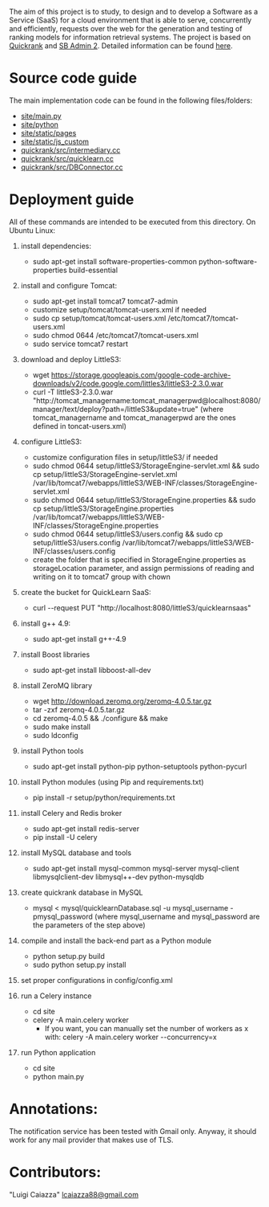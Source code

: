The aim of this project is to study, to design and to develop a Software as a Service (SaaS) for a cloud environment that is able to serve, concurrently and efficiently, requests over the web for the generation and testing of ranking models for information retrieval systems. The project is based on [Quickrank](https://github.com/hpclab/quickrank) and [SB Admin 2](https://github.com/BlackrockDigital/startbootstrap-sb-admin-2). Detailed information can be found [here](https://drive.google.com/file/d/1oWt94Xi_4i0oIiUAy3pmiBkf-9CnuuDy/view).

# Source code guide

The main implementation code can be found in the following files/folders:
   * [site/main.py](https://github.com/ptkros/quicklearnsaas/blob/master/site/main.py)
   * [site/python](https://github.com/ptkros/quicklearnsaas/tree/master/site/python)
   * [site/static/pages](https://github.com/ptkros/quicklearnsaas/tree/master/site/static/pages)
   * [site/static/js_custom](https://github.com/ptkros/quicklearnsaas/tree/master/site/static/js_custom)
   * [quickrank/src/intermediary.cc](https://github.com/ptkros/quicklearnsaas/blob/master/quickrank/src/intermediary.cc)
   * [quickrank/src/quicklearn.cc](https://github.com/ptkros/quicklearnsaas/blob/master/quickrank/src/quicklearn.cc)
   * [quickrank/src/DBConnector.cc](https://github.com/ptkros/quicklearnsaas/blob/master/quickrank/src/DBConnector.cc)
    
# Deployment guide

All of these commands are intended to be executed from this directory.
On Ubuntu Linux:

1. install dependencies:
    * sudo apt-get install software-properties-common python-software-properties build-essential

2. install and configure Tomcat:
    * sudo apt-get install tomcat7 tomcat7-admin
    * customize setup/tomcat/tomcat-users.xml if needed
    * sudo cp setup/tomcat/tomcat-users.xml /etc/tomcat7/tomcat-users.xml
    * sudo chmod 0644 /etc/tomcat7/tomcat-users.xml
    * sudo service tomcat7 restart

3. download and deploy LittleS3:
    * wget https://storage.googleapis.com/google-code-archive-downloads/v2/code.google.com/littles3/littleS3-2.3.0.war
    * curl -T littleS3-2.3.0.war "http://tomcat_managername:tomcat_managerpwd@localhost:8080/manager/text/deploy?path=/littleS3&update=true"
    (where tomcat_managername and tomcat_managerpwd are the ones defined in toncat-users.xml)

4. configure LittleS3:
    * customize configuration files in setup/littleS3/ if needed
    * sudo chmod 0644 setup/littleS3/StorageEngine-servlet.xml && sudo cp setup/littleS3/StorageEngine-servlet.xml /var/lib/tomcat7/webapps/littleS3/WEB-INF/classes/StorageEngine-servlet.xml
    * sudo chmod 0644 setup/littleS3/StorageEngine.properties && sudo cp setup/littleS3/StorageEngine.properties /var/lib/tomcat7/webapps/littleS3/WEB-INF/classes/StorageEngine.properties
    * sudo chmod 0644 setup/littleS3/users.config && sudo cp setup/littleS3/users.config /var/lib/tomcat7/webapps/littleS3/WEB-INF/classes/users.config
    * create the folder that is specified in StorageEngine.properties as storageLocation parameter, and assign permissions of reading and writing on it to tomcat7 group with chown

5. create the bucket for QuickLearn SaaS:
    * curl --request PUT "http://localhost:8080/littleS3/quicklearnsaas"

6. install g++ 4.9:
    * sudo apt-get install g++-4.9

7. install Boost libraries
    * sudo apt-get install libboost-all-dev

8. install ZeroMQ library
    * wget http://download.zeromq.org/zeromq-4.0.5.tar.gz
    * tar -zxf zeromq-4.0.5.tar.gz
    * cd zeromq-4.0.5 && ./configure && make
    * sudo make install
    * sudo ldconfig

9. install Python tools
    * sudo apt-get install python-pip python-setuptools python-pycurl

10. install Python modules (using Pip and requirements.txt)
    * pip install -r setup/python/requirements.txt

11. install Celery and Redis broker
    * sudo apt-get install redis-server
    * pip install -U celery

12. install MySQL database and tools
    * sudo apt-get install mysql-common mysql-server mysql-client libmysqlclient-dev libmysql++-dev python-mysqldb

13. create quickrank database in MySQL
    * mysql < mysql/quicklearnDatabase.sql -u mysql_username -pmysql_password
    (where mysql_username and mysql_password are the parameters of the step above)

14. compile and install the back-end part as a Python module
    * python setup.py build
    * sudo python setup.py install

15. set proper configurations in config/config.xml

16. run a Celery instance
    * cd site
    * celery -A main.celery worker
        * If you want, you can manually set the number of workers as x with: celery -A main.celery worker --concurrency=x

17. run Python application
    * cd site
    * python main.py

# Annotations:

The notification service has been tested with Gmail only. Anyway, it should work for any mail provider that makes use of TLS.

# Contributors:

"Luigi Caiazza" <lcaiazza88@gmail.com>

